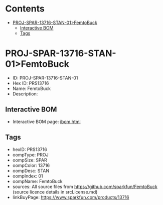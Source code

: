 



Contents
========

* [PROJ-SPAR-13716-STAN-01>FemtoBuck](#proj-spar-13716-stan-01femtobuck)
	* [Interactive BOM](#interactive-bom)
	* [Tags](#tags)

# PROJ-SPAR-13716-STAN-01>FemtoBuck

- ID: PROJ-SPAR-13716-STAN-01
- Hex ID: PRS13716
- Name: FemtoBuck
- Description: 

## Interactive BOM

- Interactive BOM page: [ibom.html](kicad/bom/ibom.html)

## Tags

- hexID: PRS13716
- oompType: PROJ
- oompSize: SPAR
- oompColor: 13716
- oompDesc: STAN
- oompIndex: 01
- oompName: FemtoBuck
- sources: All source files from https://github.com/sparkfun/FemtoBuck (source licence details in srcLicense.md)
- linkBuyPage: https://www.sparkfun.com/products/13716
